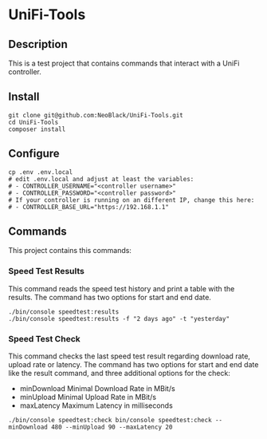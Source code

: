 # UniFi-Tools

## Description

This is a test project that contains commands that interact with a UniFi controller.

## Install

```
git clone git@github.com:NeoBlack/UniFi-Tools.git
cd UniFi-Tools
composer install
```

## Configure

```
cp .env .env.local
# edit .env.local and adjust at least the variables:
# - CONTROLLER_USERNAME="<controller username>"
# - CONTROLLER_PASSWORD="<controller password>"
# If your controller is running on an different IP, change this here:
# - CONTROLLER_BASE_URL="https://192.168.1.1"
```

## Commands

This project contains this commands:

### Speed Test Results

This command reads the speed test history and print a table with the results.
The command has two options for start and end date.

```
./bin/console speedtest:results
./bin/console speedtest:results -f "2 days ago" -t "yesterday"
```

### Speed Test Check

This command checks the last speed test result regarding download rate, upload rate or latency.
The command has two options for start and end date like the result command, and three additional options for the check:

- minDownload Minimal Download Rate in MBit/s 
- minUpload Minimal Upload Rate in MBit/s
- maxLatency Maximum Latency in milliseconds

```
./bin/console speedtest:check bin/console speedtest:check --minDownload 480 --minUpload 90 --maxLatency 20
```